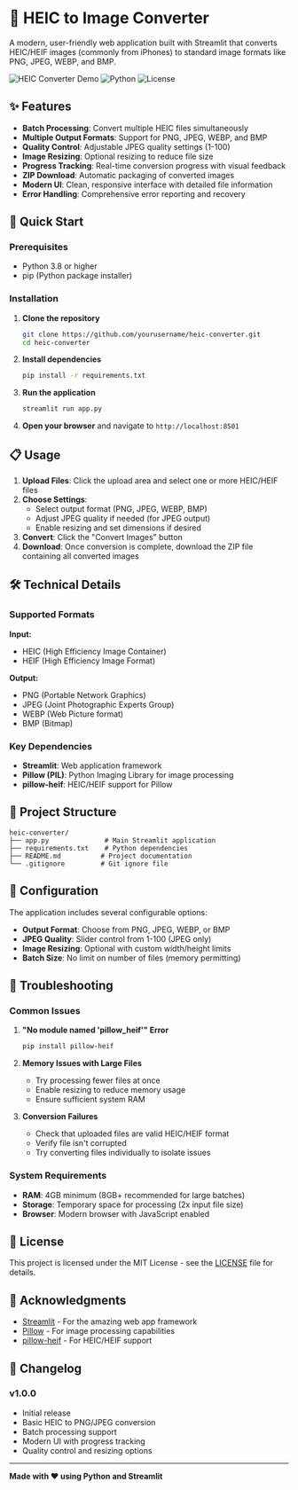 # 📸 HEIC to Image Converter

A modern, user-friendly web application built with Streamlit that converts HEIC/HEIF images (commonly from iPhones) to standard image formats like PNG, JPEG, WEBP, and BMP.

![HEIC Converter Demo](https://img.shields.io/badge/Streamlit-FF4B4B?style=for-the-badge&logo=streamlit&logoColor=white)
![Python](https://img.shields.io/badge/Python-3776AB?style=for-the-badge&logo=python&logoColor=white)
![License](https://img.shields.io/badge/License-MIT-green?style=for-the-badge)

## ✨ Features

- **Batch Processing**: Convert multiple HEIC files simultaneously
- **Multiple Output Formats**: Support for PNG, JPEG, WEBP, and BMP
- **Quality Control**: Adjustable JPEG quality settings (1-100)
- **Image Resizing**: Optional resizing to reduce file size
- **Progress Tracking**: Real-time conversion progress with visual feedback
- **ZIP Download**: Automatic packaging of converted images
- **Modern UI**: Clean, responsive interface with detailed file information
- **Error Handling**: Comprehensive error reporting and recovery

## 🚀 Quick Start

### Prerequisites

- Python 3.8 or higher
- pip (Python package installer)

### Installation

1. **Clone the repository**
   ```bash
   git clone https://github.com/yourusername/heic-converter.git
   cd heic-converter
   ```

2. **Install dependencies**
   ```bash
   pip install -r requirements.txt
   ```

3. **Run the application**
   ```bash
   streamlit run app.py
   ```

4. **Open your browser** and navigate to `http://localhost:8501`

## 📋 Usage

1. **Upload Files**: Click the upload area and select one or more HEIC/HEIF files
2. **Choose Settings**:
   - Select output format (PNG, JPEG, WEBP, BMP)
   - Adjust JPEG quality if needed (for JPEG output)
   - Enable resizing and set dimensions if desired
3. **Convert**: Click the "Convert Images" button
4. **Download**: Once conversion is complete, download the ZIP file containing all converted images

## 🛠️ Technical Details

### Supported Formats

**Input:**
- HEIC (High Efficiency Image Container)
- HEIF (High Efficiency Image Format)

**Output:**
- PNG (Portable Network Graphics)
- JPEG (Joint Photographic Experts Group)
- WEBP (Web Picture format)
- BMP (Bitmap)

### Key Dependencies

- **Streamlit**: Web application framework
- **Pillow (PIL)**: Python Imaging Library for image processing
- **pillow-heif**: HEIC/HEIF support for Pillow

## 📁 Project Structure

```
heic-converter/
├── app.py              # Main Streamlit application
├── requirements.txt    # Python dependencies
├── README.md          # Project documentation
└── .gitignore         # Git ignore file
```

## 🔧 Configuration

The application includes several configurable options:

- **Output Format**: Choose from PNG, JPEG, WEBP, or BMP
- **JPEG Quality**: Slider control from 1-100 (JPEG only)
- **Image Resizing**: Optional with custom width/height limits
- **Batch Size**: No limit on number of files (memory permitting)

## 🐛 Troubleshooting

### Common Issues

1. **"No module named 'pillow_heif'" Error**
   ```bash
   pip install pillow-heif
   ```

2. **Memory Issues with Large Files**
   - Try processing fewer files at once
   - Enable resizing to reduce memory usage
   - Ensure sufficient system RAM

3. **Conversion Failures**
   - Check that uploaded files are valid HEIC/HEIF format
   - Verify file isn't corrupted
   - Try converting files individually to isolate issues

### System Requirements

- **RAM**: 4GB minimum (8GB+ recommended for large batches)
- **Storage**: Temporary space for processing (2x input file size)
- **Browser**: Modern browser with JavaScript enabled


## 📝 License

This project is licensed under the MIT License - see the [LICENSE](LICENSE) file for details.

## 🙏 Acknowledgments

- [Streamlit](https://streamlit.io/) - For the amazing web app framework
- [Pillow](https://python-pillow.org/) - For image processing capabilities
- [pillow-heif](https://github.com/bigcat88/pillow_heif) - For HEIC/HEIF support

## 🔄 Changelog

### v1.0.0
- Initial release
- Basic HEIC to PNG/JPEG conversion
- Batch processing support
- Modern UI with progress tracking
- Quality control and resizing options

---

**Made with ❤️ using Python and Streamlit**
